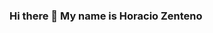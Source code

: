### Hi there 👋 My name is Horacio Zenteno 

<!--
**HoracioZZ/HoracioZZ** is a ✨ _special_ ✨ repository because its `README.md` (this file) appears on your GitHub profile.

Here are some ideas to get you started:

- 🔭 Estudio ingenieria en sistemas en la UPDS(Universidad Privada Domingo Savio) ...
- 🌱 Estoy aprendiendo programacion basica ...
- 👯 Realizo ensamblaje de computadoras  ...--¡>
- 🤔  ...
- 💬 Ask me about ...
- 📫 How to reach me: ...
- 😄 Pronouns: ...
- ⚡ Fun fact: ...
-->
